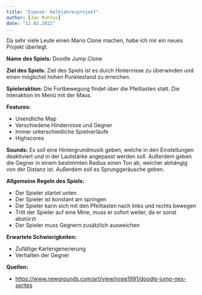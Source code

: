 ```yaml
---
title: "Exposé: Halbjahresprojekt"
author: [Jan Ruhfus]
date: "12.02.2022"
...
```


Da sehr viele Leute einen Mario Clone machen, habe ich mir ein neues Projekt überlegt.



**Name des Spiels:** Doodle Jump Clone

**Ziel des Spiels:** Ziel des Spiels ist es durch Hinternisse zu überwinden und einen möglichst hohen Punktestand zu erreichen.

**Spieleraktion:** Die Fortbewegung findet über die Pfeiltasten statt. Die Interaktion im Menü mit der Maus.

**Features:**

- Unendliche Map
- Verschiedene Hindernisse und Gegner
- Immer unterschiedliche Spielverläufe
- Highscores

**Sounds:** Es soll eine Hintergrundmusik geben, welche in den Einstellungen deaktiviert und in der Lautstärke angepasst werden soll. Außerdem geben die Gegner in einem bestimmten Radius einen Ton ab, welcher abhängig von der Distanz ist. Außerdem soll es Sprunggeräusche geben.

**Allgemeine Regeln des Spiels:** 

- Der Spieler startet unten
- Der Spieler ist konstant am springen
- Der Spieler kann sich mit den Pfeiltasten nach links und rechts bewegen
- Tritt der Spieler auf eine Mine, muss er sofort weiter, da er sonst abstürzt
- Der Spieler muss Gegnern zusätzlich ausweichen

**Erwartete Schwierigkeiten:**

- Zufällige Kartengenerierung
- Verhalten der Gegner

**Quellen:**

- https://www.newgrounds.com/art/view/rosie1991/doodle-jump-nes-sprites
